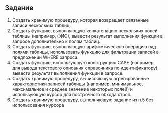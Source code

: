 ## Задание

1. Создать хранимую процедуру, которая возвращает связанные записи
нескольких таблиц.
2. Создать функцию, выполняющую конкатенацию нескольких полей таблицы
(например, ФИО), вывести результат выполнения функции в запросе
дополнительно к полям таблиц.
3. Создать функцию, выполняющую арифметическую операцию над полями
таблицы, использовать функцию для фильтрации записей в предложении
WHERE запроса.
4. Создать функцию, использующую конструкцию CASE (например, для
вывода текстового описания справочника по идентификатору), вывести
результат выполнения функции в запросе.
5. Создать хранимую процедуру, вычисляющую агрегированные
характеристики записей таблицы (например, минимальное, максимальное и
среднее значение некоторых полей) и использующую курсор для
построчного обхода строк.
6. Создать хранимую процедуру, выполняющую задание из п.5 без
использования курсора
